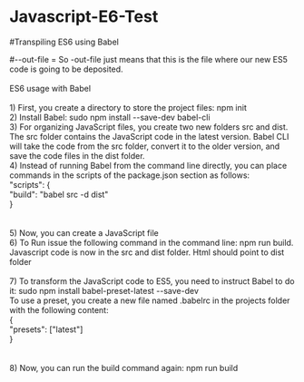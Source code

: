 # Javascript-E6-Test

#Transpiling ES6 using Babel

#--out-file  = So -out-file just means that this is the file where our new ES5 code is going to be deposited. 
<br>
<br>ES6 usage with Babel
<br>
<br>1) First, you create a directory to store the project files: npm init
<br>2) Install Babel: sudo npm install --save-dev babel-cli
<br>3) For organizing JavaScript files, you create two new folders src and dist. The src folder contains the JavaScript code in the latest version. Babel CLI will take the code from the src folder, convert it to the older version, and save the code files in the dist folder.
<br>4) Instead of running Babel from the command line directly, you can place commands in the scripts of the package.json section as follows:
<br>"scripts": {
<br>"build": "babel src -d dist"
<br>}
<br>
<br>
<br>5) Now, you can create a JavaScript file
<br>6) To Run issue the following command in the command line: npm run build. Javascript code is now in the src and dist folder. Html should point to dist folder
<br>
<br>7) To transform the JavaScript code to ES5, you need to instruct Babel to do it: sudo npm install babel-preset-latest --save-dev
<br> To use a preset, you create a new file named .babelrc in the projects folder with the following content:
<br>{
<br>"presets": ["latest"]
<br>}
<br>
<br>
<br>8) Now, you can run the build command again:  npm run build
